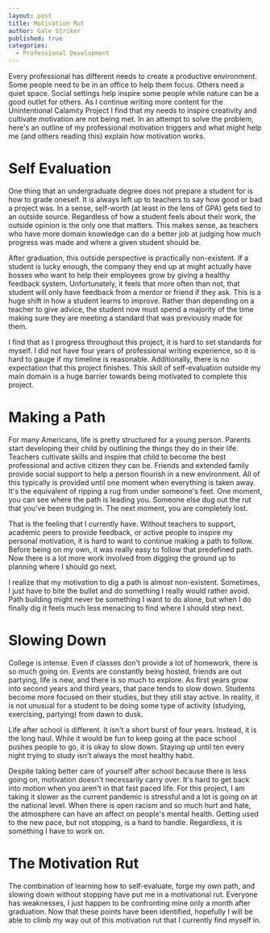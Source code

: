```yaml
---
layout: post
title: Motivation Rut
author: Gale Striker
published: true
categories:
  - Professional Development
---
```


Every professional has different needs to create a productive environment. Some people need to be in an office to help them focus. Others need a quiet space. Social settings help inspire some people while nature can be a good outlet for others. As I continue writing more content for the Unintentional Calamity Project I find that my needs to inspire creativity and cultivate motivation are not being met. In an attempt to solve the problem, here's an outline of my professional motivation triggers and what might help me (and others reading this) explain how motivation works.

# Self Evaluation

One thing that an undergraduate degree does not prepare a student for is how to grade oneself. It is always left up to teachers to say how good or bad a project was. In a sense, self-worth (at least in the lens of GPA) gets tied to an outside source. Regardless of how a student feels about their work, the outside opinion is the only one that matters. This makes sense, as teachers who have more domain knowledge can do a better job at judging how much progress was made and where a given student should be.

After graduation, this outside perspective is practically non-existent. If a student is lucky enough, the company they end up at might actually have bosses who want to help their employees grow by giving a healthy feedback system. Unfortunately, it feels that more often than not, that student will only have feedback from a mentor or friend if they ask. This is a huge shift in how a student learns to improve. Rather than depending on a teacher to give advice, the student now must spend a majority of the time making sure they are meeting a standard that was previously made for them.

I find that as I progress throughout this project, it is hard to set standards for myself. I did not have four years of professional writing experience, so it is hard to gauge if my timeline is reasonable. Additionally, there is no expectation that this project finishes. This skill of self-evaluation outside my main domain is a huge barrier towards being motivated to complete this project.

# Making a Path

For many Americans, life is pretty structured for a young person. Parents start developing their child by outlining the things they do in their life. Teachers cultivate skills and inspire that child to become the best professional and active citizen they can be. Friends and extended family provide social support to help a person flourish in a new environment. All of this typically is provided until one moment when everything is taken away. It's the equivalent of ripping a rug from under someone's feet. One moment, you can see where the path is leading you. Someone else dug out the rut that you've been trudging in. The next moment, you are completely lost.

That is the feeling that I currently have. Without teachers to support, academic peers to provide feedback, or active people to inspire my personal motivation, it is hard to want to continue making a path to follow. Before being on my own, it was really easy to follow that predefined path. Now there is a lot more work involved from digging the ground up to planning where I should go next.

I realize that my motivation to dig a path is almost non-existent. Sometimes, I just have to bite the bullet and do something I really would rather avoid. Path building might never be something I want to do alone, but when I do finally dig it feels much less menacing to find where I should step next.

# Slowing Down

College is intense. Even if classes don't provide a lot of homework, there is so much going on. Events are constantly being hosted, friends are out partying, life is new, and there is so much to explore. As first years grow into second years and third years, that pace tends to slow down. Students become more focused on their studies, but they still stay active. In reality, it is not unusual for a student to be doing some type of activity (studying, exercising, partying) from dawn to dusk.

Life after school is different. It isn't a short burst of four years. Instead, it is the long haul. While it would be fun to keep going at the pace school pushes people to go, it is okay to slow down. Staying up until ten every night trying to study isn't always the most healthy habit.

Despite taking better care of yourself after school because there is less going on, motivation doesn't necessarily carry over. It's hard to get back into motion when you aren't in that fast paced life. For this project, I am taking it slower as the current pandemic is stressful and a lot is going on at the national level. When there is open racism and so much hurt and hate, the atmosphere can have an affect on people's mental health. Getting used to the new pace, but not stopping, is a hard to handle. Regardless, it is something I have to work on.

# The Motivation Rut

The combination of learning how to self-evaluate, forge my own path, and slowing down without stopping have put me in a motivational rut. Everyone has weaknesses, I just happen to be confronting mine only a month after graduation. Now that these points have been identified, hopefully I will be able to climb my way out of this motivation rut that I currently find myself in.
